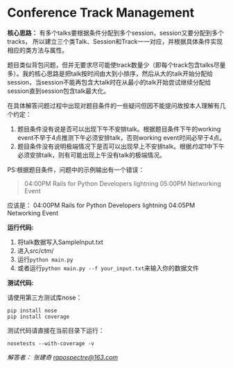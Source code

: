 # Conference Track Management

**核心思路：**
有多个talks要根据条件分配到多个session，session又要分配到多个tracks，
所以建立三个类Talk、Session和Track一一对应，并根据具体条件实现相应的类方法与属性。

题目类似背包问题，但并无要求尽可能使track数量少（即每个track包含talks尽量多）。我的核心思路是把talk按时间由大到小排序，然后从大的talk开始分配给session，当session不能再包含大talk时在从最小的talk开始尝试继续分配给session直到session包含talk最大化。

在具体解答问题过程中出现对题目条件的一些疑问但因不能提问故按本人理解有几个约定：

 1. 题目条件没有说是否可以出现下午不安排talk。根据题目条件下午的working event不早于4点推测下午必须安排talk，否则working event时间必早于4点。
 2. 题目条件没有说明极端情况下是否可以出现早上不安排talk。根据*约定1*中下午必须安排talk，则有可能出现上午没有talk的极端情况。

PS:根据题目条件，问题中的示例输出有一个错误：

> 04:00PM Rails for Python Developers lightning
05:00PM Networking Event

应该是：
04:00PM Rails for Python Developers lightning
04:05PM Networking Event

**运行代码:**

 1. 将talk数据写入SampleInput.txt
 2. 进入src/ctm/
 3. 运行`python main.py`
 4. 或者运行`python main.py --f your_input.txt`来输入你的数据文件

**测试代码:**

请使用第三方测试库nose：

    pip install nose
    pip install coverage

测试代码请直接在当前目录下运行：

    nosetests --with-coverage -v

*解答者：*
*张建奇 rapospectre@163.com*
